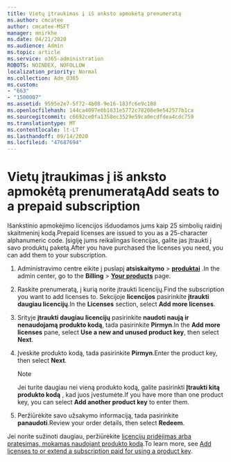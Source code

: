 ```yaml
---
title: Vietų įtraukimas į iš anksto apmokėtą prenumeratą
ms.author: cmcatee
author: cmcatee-MSFT
manager: mnirkhe
ms.date: 04/21/2020
ms.audience: Admin
ms.topic: article
ms.service: o365-administration
ROBOTS: NOINDEX, NOFOLLOW
localization_priority: Normal
ms.collection: Adm_O365
ms.custom:
- "663"
- "1500007"
ms.assetid: 9595e2e7-5f72-4b08-9e16-183fc6e9c108
ms.openlocfilehash: 144ca4097e0b1831e5772c78208e9e542577b1ca
ms.sourcegitcommit: c6692ce0fa1358ec3529e59ca0ecdfdea4cdc759
ms.translationtype: MT
ms.contentlocale: lt-LT
ms.lasthandoff: 09/14/2020
ms.locfileid: "47687694"
---
```

# <a name="add-seats-to-a-prepaid-subscription"></a><span data-ttu-id="d045b-102">Vietų įtraukimas į iš anksto apmokėtą prenumeratą</span><span class="sxs-lookup"><span data-stu-id="d045b-102">Add seats to a prepaid subscription</span></span>

<span data-ttu-id="d045b-103">Išankstinio apmokėjimo licencijos išduodamos jums kaip 25 simbolių raidinį skaitmeninį kodą.</span><span class="sxs-lookup"><span data-stu-id="d045b-103">Prepaid licenses are issued to you as a 25-character alphanumeric code.</span></span> <span data-ttu-id="d045b-104">Įsigiję jums reikalingas licencijas, galite jas įtraukti į savo produktų paketą.</span><span class="sxs-lookup"><span data-stu-id="d045b-104">After you have purchased the licenses you need, you can add them to your subscription.</span></span> 

1. <span data-ttu-id="d045b-105">Administravimo centre eikite į puslapį **atsiskaitymo**  >  **[produktai](https://go.microsoft.com/fwlink/p/?linkid=842054)** .</span><span class="sxs-lookup"><span data-stu-id="d045b-105">In the admin center, go to the **Billing** > **[Your products](https://go.microsoft.com/fwlink/p/?linkid=842054)** page.</span></span>

2. <span data-ttu-id="d045b-106">Raskite prenumeratą, į kurią norite įtraukti licencijų.</span><span class="sxs-lookup"><span data-stu-id="d045b-106">Find the subscription you want to add licenses to.</span></span> <span data-ttu-id="d045b-107">Sekcijoje **licencijos** pasirinkite **įtraukti daugiau licencijų**.</span><span class="sxs-lookup"><span data-stu-id="d045b-107">In the **Licenses** section, select **Add more licenses**.</span></span>

3. <span data-ttu-id="d045b-108">Srityje **įtraukti daugiau licencijų** pasirinkite **naudoti naują ir nenaudojamą produkto kodą**, tada pasirinkite **Pirmyn**.</span><span class="sxs-lookup"><span data-stu-id="d045b-108">In the **Add more licenses** pane, select **Use a new and unused product key**, then select **Next**.</span></span>

4. <span data-ttu-id="d045b-109">Įveskite produkto kodą, tada pasirinkite **Pirmyn**.</span><span class="sxs-lookup"><span data-stu-id="d045b-109">Enter the product key, then select **Next**.</span></span>

    > [!NOTE]
    > <span data-ttu-id="d045b-110">Jei turite daugiau nei vieną produkto kodą, galite pasirinkti **Įtraukti kitą produkto kodą** , kad juos įvestumėte.</span><span class="sxs-lookup"><span data-stu-id="d045b-110">If you have more than one product key, you can select **Add another product key** to enter them.</span></span>

5. <span data-ttu-id="d045b-111">Peržiūrėkite savo užsakymo informaciją, tada pasirinkite **panaudoti**.</span><span class="sxs-lookup"><span data-stu-id="d045b-111">Review your order details, then select **Redeem**.</span></span>

<span data-ttu-id="d045b-112">Jei norite sužinoti daugiau, peržiūrėkite [licencijų pridėjimas arba pratęsimas, mokamas naudojant produkto kodą](https://docs.microsoft.com/microsoft-365/commerce/licenses/add-licenses-using-product-key).</span><span class="sxs-lookup"><span data-stu-id="d045b-112">To learn more, see [Add licenses to or extend a subscription paid for using a product key](https://docs.microsoft.com/microsoft-365/commerce/licenses/add-licenses-using-product-key).</span></span>